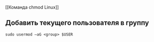 [[Команда chmod Linux]]
## Добавить текущего пользователя в группу

`sudo usermod –aG <group> $USER`